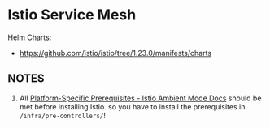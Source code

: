 # Istio Service Mesh

Helm Charts:

- https://github.com/istio/istio/tree/1.23.0/manifests/charts

## NOTES

1. All
   [Platform-Specific Prerequisites - Istio Ambient Mode Docs](https://istio.io/latest/docs/ambient/install/platform-prerequisites/)
   should be met before installing Istio. so you have to install the prerequisites in
   `/infra/pre-controllers/`!

